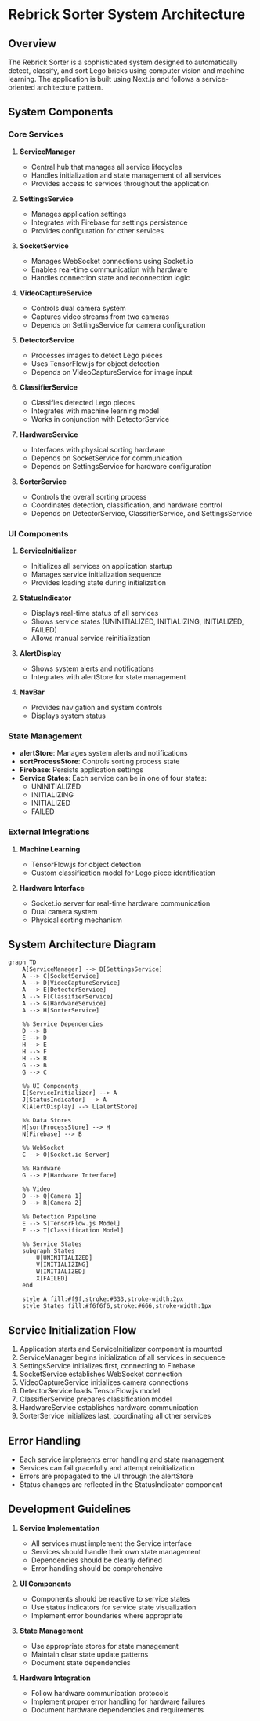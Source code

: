 # Rebrick Sorter System Architecture

## Overview

The Rebrick Sorter is a sophisticated system designed to automatically detect, classify, and sort Lego bricks using computer vision and machine learning. The application is built using Next.js and follows a service-oriented architecture pattern.

## System Components

### Core Services

1. **ServiceManager**

   - Central hub that manages all service lifecycles
   - Handles initialization and state management of all services
   - Provides access to services throughout the application

2. **SettingsService**

   - Manages application settings
   - Integrates with Firebase for settings persistence
   - Provides configuration for other services

3. **SocketService**

   - Manages WebSocket connections using Socket.io
   - Enables real-time communication with hardware
   - Handles connection state and reconnection logic

4. **VideoCaptureService**

   - Controls dual camera system
   - Captures video streams from two cameras
   - Depends on SettingsService for camera configuration

5. **DetectorService**

   - Processes images to detect Lego pieces
   - Uses TensorFlow.js for object detection
   - Depends on VideoCaptureService for image input

6. **ClassifierService**

   - Classifies detected Lego pieces
   - Integrates with machine learning model
   - Works in conjunction with DetectorService

7. **HardwareService**

   - Interfaces with physical sorting hardware
   - Depends on SocketService for communication
   - Depends on SettingsService for hardware configuration

8. **SorterService**
   - Controls the overall sorting process
   - Coordinates detection, classification, and hardware control
   - Depends on DetectorService, ClassifierService, and SettingsService

### UI Components

1. **ServiceInitializer**

   - Initializes all services on application startup
   - Manages service initialization sequence
   - Provides loading state during initialization

2. **StatusIndicator**

   - Displays real-time status of all services
   - Shows service states (UNINITIALIZED, INITIALIZING, INITIALIZED, FAILED)
   - Allows manual service reinitialization

3. **AlertDisplay**

   - Shows system alerts and notifications
   - Integrates with alertStore for state management

4. **NavBar**
   - Provides navigation and system controls
   - Displays system status

### State Management

- **alertStore**: Manages system alerts and notifications
- **sortProcessStore**: Controls sorting process state
- **Firebase**: Persists application settings
- **Service States**: Each service can be in one of four states:
  - UNINITIALIZED
  - INITIALIZING
  - INITIALIZED
  - FAILED

### External Integrations

1. **Machine Learning**

   - TensorFlow.js for object detection
   - Custom classification model for Lego piece identification

2. **Hardware Interface**
   - Socket.io server for real-time hardware communication
   - Dual camera system
   - Physical sorting mechanism

## System Architecture Diagram

```mermaid
graph TD
    A[ServiceManager] --> B[SettingsService]
    A --> C[SocketService]
    A --> D[VideoCaptureService]
    A --> E[DetectorService]
    A --> F[ClassifierService]
    A --> G[HardwareService]
    A --> H[SorterService]

    %% Service Dependencies
    D --> B
    E --> D
    H --> E
    H --> F
    H --> B
    G --> B
    G --> C

    %% UI Components
    I[ServiceInitializer] --> A
    J[StatusIndicator] --> A
    K[AlertDisplay] --> L[alertStore]

    %% Data Stores
    M[sortProcessStore] --> H
    N[Firebase] --> B

    %% WebSocket
    C --> O[Socket.io Server]

    %% Hardware
    G --> P[Hardware Interface]

    %% Video
    D --> Q[Camera 1]
    D --> R[Camera 2]

    %% Detection Pipeline
    E --> S[TensorFlow.js Model]
    F --> T[Classification Model]

    %% Service States
    subgraph States
        U[UNINITIALIZED]
        V[INITIALIZING]
        W[INITIALIZED]
        X[FAILED]
    end

    style A fill:#f9f,stroke:#333,stroke-width:2px
    style States fill:#f6f6f6,stroke:#666,stroke-width:1px
```

## Service Initialization Flow

1. Application starts and ServiceInitializer component is mounted
2. ServiceManager begins initialization of all services in sequence
3. SettingsService initializes first, connecting to Firebase
4. SocketService establishes WebSocket connection
5. VideoCaptureService initializes camera connections
6. DetectorService loads TensorFlow.js model
7. ClassifierService prepares classification model
8. HardwareService establishes hardware communication
9. SorterService initializes last, coordinating all other services

## Error Handling

- Each service implements error handling and state management
- Services can fail gracefully and attempt reinitialization
- Errors are propagated to the UI through the alertStore
- Status changes are reflected in the StatusIndicator component

## Development Guidelines

1. **Service Implementation**

   - All services must implement the Service interface
   - Services should handle their own state management
   - Dependencies should be clearly defined
   - Error handling should be comprehensive

2. **UI Components**

   - Components should be reactive to service states
   - Use status indicators for service state visualization
   - Implement error boundaries where appropriate

3. **State Management**

   - Use appropriate stores for state management
   - Maintain clear state update patterns
   - Document state dependencies

4. **Hardware Integration**
   - Follow hardware communication protocols
   - Implement proper error handling for hardware failures
   - Document hardware dependencies and requirements
